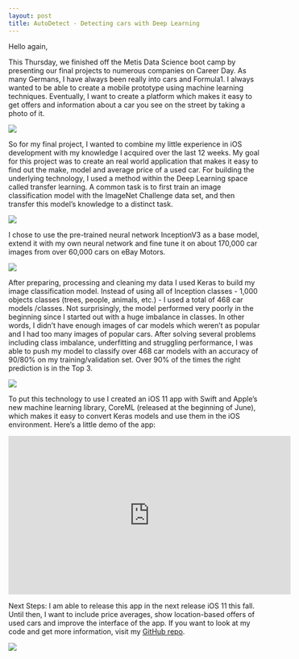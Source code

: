 ```yaml
---
layout: post
title: AutoDetect - Detecting cars with Deep Learning
---
```


Hello again,

This Thursday, we finished off the Metis Data Science boot camp by presenting our final projects to numerous companies on Career Day. As many Germans, I have always been really into cars and Formula1. I always wanted to be able to create a mobile prototype using machine learning techniques. Eventually, I want to create a platform which makes it easy to get offers and information about a car you see on the street by taking a photo of it.

<img src='{{ site.url }}/images/AD_1.png' align='middle' />

So for my final project, I wanted to combine my little experience in iOS development with my knowledge I acquired over the last 12 weeks. My goal for this project was to create an real world application that makes it easy to find out the make, model and average price of a used car.
For building the underlying technology, I used a method within the Deep Learning space called transfer learning. A common task is to first train an image classification model with the ImageNet Challenge data set, and then transfer this model’s knowledge to a distinct task.

<img src='{{ site.url }}/images/AD_2.png' align='middle' />

I chose to use the pre-trained neural network InceptionV3 as a base model, extend it with my own neural network and fine tune it on about 170,000 car images from over 60,000 cars on eBay Motors.

<img src='{{ site.url }}/images/AD_3.png' align='middle' />

After preparing, processing and cleaning my data I used Keras to build my image classification model. Instead of using all of Inception classes - 1,000 objects classes (trees, people, animals, etc.) - I used a total of 468 car models /classes.
Not surprisingly, the model performed very poorly in the beginning since I started out with a huge imbalance in classes. In other words, I didn’t have enough images of car models which weren’t as popular and I had too many images of popular cars. After solving several problems including class imbalance, underfitting and struggling performance, I was able to push my model to classify over 468 car models with an accuracy of 90/80% on my training/validation set. Over 90% of the times the right prediction is in the Top 3.

<img src='{{ site.url }}/images/AD_4.png' align='middle' />

To put this technology to use I created an iOS 11 app with Swift and Apple’s new machine learning library, CoreML (released at the beginning of June), which makes it easy to convert Keras models and use them in the iOS environment.
Here’s a little demo of the app:

<iframe width="560" height="315" src="https://www.youtube.com/embed/_CNRriH_qtA" frameborder="0" allowfullscreen></iframe>

Next Steps:
I am able to release this app in the next release iOS 11 this fall. Until then, I want to include price averages, show location-based offers of used cars and improve the interface of the app. If you want to look at my code and get more information, visit my <a href="http://www.github.com/Flowinger/AutoDetect">GitHub repo</a>.

<img src='{{ site.url }}/images/AD_5.png' align='middle' />
